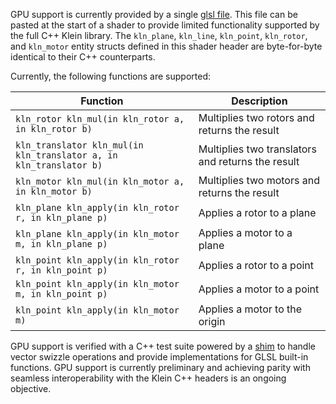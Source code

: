 GPU support is currently provided by a single
[glsl file](https://github.com/jeremyong/klein/blob/master/glsl/klein.glsl).
This file can be pasted at the start of a shader to provide limited functionality supported by the
full C++ Klein library. The `kln_plane`, `kln_line`, `kln_point`, `kln_rotor`, and `kln_motor` entity structs defined
in this shader header are byte-for-byte identical to their C++ counterparts.

Currently, the following functions are supported:

| Function                                                           | Description                                       |
| ------------------------------------------------------------------ | ------------------------------------------------- |
| `kln_rotor kln_mul(in kln_rotor a, in kln_rotor b)`                | Multiplies two rotors and returns the result      |
| `kln_translator kln_mul(in kln_translator a, in kln_translator b)` | Multiplies two translators and returns the result |
| `kln_motor kln_mul(in kln_motor a, in kln_motor b)`                | Multiplies two motors and returns the result      |
| `kln_plane kln_apply(in kln_rotor r, in kln_plane p)`              | Applies a rotor to a plane                        |
| `kln_plane kln_apply(in kln_motor m, in kln_plane p)`              | Applies a motor to a plane                        |
| `kln_point kln_apply(in kln_rotor r, in kln_point p)`              | Applies a rotor to a point                        |
| `kln_point kln_apply(in kln_motor m, in kln_point p)`              | Applies a motor to a point                        |
| `kln_point kln_apply(in kln_motor m)`                              | Applies a motor to the origin                     |

GPU support is verified with a C++ test suite powered by a
[shim](https://github.com/jeremyong/klein/blob/master/test/glsl_shim.hpp)
to handle vector swizzle operations and provide implementations for GLSL built-in functions. GPU
support is currently preliminary and achieving parity with seamless interoperability with the Klein
C++ headers is an ongoing objective.
